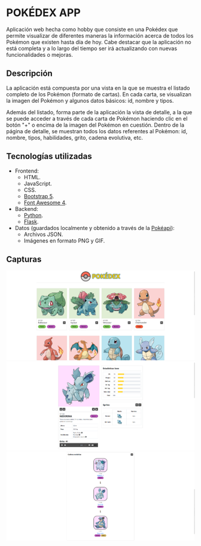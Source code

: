 # POKÉDEX APP
Aplicación web hecha como hobby que consiste en una Pokédex que permite visualizar de diferentes maneras la información acerca de todos los Pokémon que existen hasta día de hoy. Cabe destacar que la aplicación no está completa y a lo largo del tiempo ser irá actualizando con nuevas funcionalidades o mejoras.

## Descripción 
La aplicación está compuesta por una vista en la que se muestra el listado completo de los Pokémon (formato de cartas). En cada carta, se visualizan la imagen del Pokémon y algunos datos básicos: id, nombre y tipos. 

Además del listado, forma parte de la aplicación la vista de detalle, a la que se puede acceder a través de cada carta de Pokémon haciendo clic en el botón "+" o encima de la imagen del Pokémon en cuestión. Dentro de la página de detalle, se muestran todos los datos referentes al Pokémon: id, nombre, tipos, habilidades, grito, cadena evolutiva, etc.

## Tecnologías utilizadas
- Frontend:
    - HTML.
    - JavaScript.
    - CSS.
    - [Bootstrap 5](https://getbootstrap.com/).
    - [Font Awesome 4](https://fontawesome.com/v4/).
- Backend:
    - [Python](https://www.python.org/).
    - [Flask](https://flask.palletsprojects.com/en/3.0.x/).
- Datos (guardados localmente y obtenido a través de la [Pokéapi](https://pokeapi.co/)):
    - Archivos JSON.
    - Imágenes en formato PNG y GIF.

## Capturas
![(Imagen no encontrada - Página del listado de Pokémon)](repo_images/listado_pokemon.png)
![(Imagen no encontrada - Página de detalle de Pokémon 1)](repo_images/detalle_pokemon_1.png)
![(Imagen no encontrada - Página de detalle de Pokémon 2)](repo_images/detalle_pokemon_2.png)

